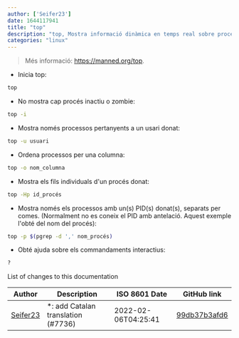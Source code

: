 ```yaml
---
author: ['Seifer23']
date: 1644117941
title: "top"
description: "top, Mostra informació dinàmica en temps real sobre processos executant-se."
categories: "linux"
---
```

> Més informació: <https://manned.org/top>.

- Inicia top:

```bash
top
```

- No mostra cap procés inactiu o zombie:

```bash
top -i
```

- Mostra només processos pertanyents a un usari donat:

```bash
top -u usuari
```

- Ordena processos per una columna:

```bash
top -o nom_columna
```

- Mostra els fils individuals d'un procés donat:

```bash
top -Hp id_procés
```

- Mostra només els processos amb un(s) PID(s) donat(s), separats per comes. (Normalment no es coneix el PID amb antelació. Aquest exemple l'obté del nom del procés):

```bash
top -p $(pgrep -d ',' nom_procés)
```

- Obté ajuda sobre els commandaments interactius:

```bash
?
```
List of changes to this documentation


Author | Description | ISO 8601 Date | GitHub link
------|-----|-----|-----
[Seifer23](mailto:48915360+Seifer23@users.noreply.github.com) | *: add Catalan translation (#7736) | 2022-02-06T04:25:41 | [99db37b3afd6](https://github.com/tldr-pages/tldr/commit/99db37b3afd6dba836a6d94e4688601fdb3bac98)

